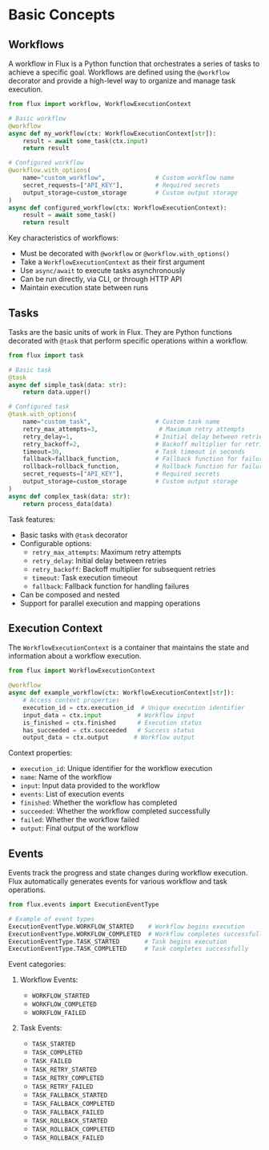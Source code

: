 # Basic Concepts

## Workflows

A workflow in Flux is a Python function that orchestrates a series of tasks to achieve a specific goal. Workflows are defined using the `@workflow` decorator and provide a high-level way to organize and manage task execution.

```python
from flux import workflow, WorkflowExecutionContext

# Basic workflow
@workflow
async def my_workflow(ctx: WorkflowExecutionContext[str]):
    result = await some_task(ctx.input)
    return result

# Configured workflow
@workflow.with_options(
    name="custom_workflow",              # Custom workflow name
    secret_requests=["API_KEY"],         # Required secrets
    output_storage=custom_storage        # Custom output storage
)
async def configured_workflow(ctx: WorkflowExecutionContext):
    result = await some_task()
    return result
```

Key characteristics of workflows:
- Must be decorated with `@workflow` or `@workflow.with_options()`
- Take a `WorkflowExecutionContext` as their first argument
- Use `async/await` to execute tasks asynchronously
- Can be run directly, via CLI, or through HTTP API
- Maintain execution state between runs

## Tasks

Tasks are the basic units of work in Flux. They are Python functions decorated with `@task` that perform specific operations within a workflow.

```python
from flux import task

# Basic task
@task
async def simple_task(data: str):
    return data.upper()

# Configured task
@task.with_options(
    name="custom_task",                  # Custom task name
    retry_max_attempts=3,                 # Maximum retry attempts
    retry_delay=1,                       # Initial delay between retries
    retry_backoff=2,                     # Backoff multiplier for retries
    timeout=30,                          # Task timeout in seconds
    fallback=fallback_function,          # Fallback function for failures
    rollback=rollback_function,          # Rollback function for failures
    secret_requests=["API_KEY"],         # Required secrets
    output_storage=custom_storage        # Custom output storage
)
async def complex_task(data: str):
    return process_data(data)
```

Task features:
- Basic tasks with `@task` decorator
- Configurable options:
  - `retry_max_attempts`: Maximum retry attempts
  - `retry_delay`: Initial delay between retries
  - `retry_backoff`: Backoff multiplier for subsequent retries
  - `timeout`: Task execution timeout
  - `fallback`: Fallback function for handling failures
- Can be composed and nested
- Support for parallel execution and mapping operations

## Execution Context

The `WorkflowExecutionContext` is a container that maintains the state and information about a workflow execution.

```python
from flux import WorkflowExecutionContext

@workflow
async def example_workflow(ctx: WorkflowExecutionContext[str]):
    # Access context properties
    execution_id = ctx.execution_id  # Unique execution identifier
    input_data = ctx.input          # Workflow input
    is_finished = ctx.finished      # Execution status
    has_succeeded = ctx.succeeded   # Success status
    output_data = ctx.output       # Workflow output
```

Context properties:
- `execution_id`: Unique identifier for the workflow execution
- `name`: Name of the workflow
- `input`: Input data provided to the workflow
- `events`: List of execution events
- `finished`: Whether the workflow has completed
- `succeeded`: Whether the workflow completed successfully
- `failed`: Whether the workflow failed
- `output`: Final output of the workflow

## Events

Events track the progress and state changes during workflow execution. Flux automatically generates events for various workflow and task operations.

```python
from flux.events import ExecutionEventType

# Example of event types
ExecutionEventType.WORKFLOW_STARTED    # Workflow begins execution
ExecutionEventType.WORKFLOW_COMPLETED  # Workflow completes successfully
ExecutionEventType.TASK_STARTED       # Task begins execution
ExecutionEventType.TASK_COMPLETED     # Task completes successfully
```

Event categories:
1. Workflow Events:
   - `WORKFLOW_STARTED`
   - `WORKFLOW_COMPLETED`
   - `WORKFLOW_FAILED`

2. Task Events:
   - `TASK_STARTED`
   - `TASK_COMPLETED`
   - `TASK_FAILED`
   - `TASK_RETRY_STARTED`
   - `TASK_RETRY_COMPLETED`
   - `TASK_RETRY_FAILED`
   - `TASK_FALLBACK_STARTED`
   - `TASK_FALLBACK_COMPLETED`
   - `TASK_FALLBACK_FAILED`
   - `TASK_ROLLBACK_STARTED`
   - `TASK_ROLLBACK_COMPLETED`
   - `TASK_ROLLBACK_FAILED`
